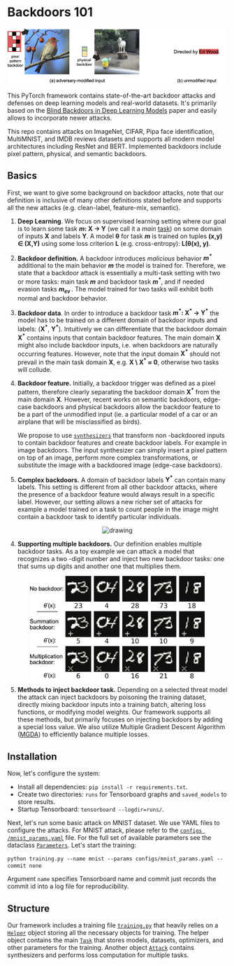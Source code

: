 # Backdoors 101

<p align="center">
<img src="./src/pixel_vs_semantic.png" alt="drawing" width="600"/>
</p>


This PyTorch framework contains state-of-the-art backdoor 
attacks and defenses on deep learning models and real-world datasets. It's 
primarily based on the 
[Blind Backdoors in Deep Learning Models](https://arxiv.org/abs/2005.03823) paper 
and easily allows to incorporate newer attacks. 

This repo contains attacks on ImageNet, CIFAR, Pipa face identification, 
MultiMNIST, and IMDB reviews datasets and supports all modern model
architectures including ResNet and BERT. Implemented backdoors include pixel
pattern, physical, and semantic backdoors.  

## Basics

First, we want to give some background on backdoor attacks, note that our
 definition is inclusive of many other definitions stated before and supports
 all the new attacks (e.g. clean-label, feature-mix, semantic).

1. **Deep Learning**. We focus on supervised learning setting where our goal is to
 learn some task ***m*: X -> Y** (we call it a *main* [task](tasks/task.py)) on some
  domain of
  inputs **X** 
and labels **Y**. 
A model **θ** for task ***m*** is trained on tuples **(x,y) ∈ (X,Y)** using 
some loss criterion **L** (e.g. cross-entropy): **L(θ(x), y)**.   

1. **Backdoor definition.** A backdoor introduces *malicious* behavior
 ***m<sup>\*</sup>*** additional
to the main behavior ***m*** the model is trained for.  Therefore, we state
 that a backdoor attack is 
essentially a multi-task setting with two or more tasks: main task ***m***
and backdoor task  ***m<sup>\*</sup>***, and if needed evasion tasks ***m<sub>ev
</sub>***. The model trained for two tasks will exhibit both normal and
 backdoor behavior.

2. **Backdoor data**. In order to introduce a backdoor task
***m<sup>\*</sup>*: X<sup>\*</sup> -> Y<sup>\*</sup>**
the model has to be trained on a different domain of backdoor inputs and
 labels: (**X<sup>\*</sup>**, **Y<sup>\*</sup>**). Intuitively we can 
 differentiate that the backdoor domain **X<sup>\*</sup>** contains
 inputs that contain backdoor features. The main domain **X** might also
  include backdoor inputs, i.e. when backdoors are naturally occurring features.
  However, note that the
 input domain **X<sup>\*</sup>** should not prevail in the main task domain 
  **X**, e.g. **X \\ X<sup>\*</sup> ≈ 0**, otherwise two tasks will collude.
  
3. **Backdoor feature.** Initially, a backdoor trigger was defined as a pixel
 pattern, therefore clearly separating the backdoor domain **X<sup>\*</sup>**
  from the main domain **X**. However, recent works on semantic backdoors, 
  edge-case backdoors and physical backdoors allow the backdoor feature to be
   a part of the unmodified input (ie. a particular model of a car or an
   airplane that will be misclassified as birds).
   
   We propose to use [`synthesizers`](synthesizers/synthesizer.py) that transform non
   -backdoored inputs
    to contain backdoor features and create backdoor labels. For example in
     image backdoors. The input synthesizer can simply insert a pixel pattern
      on top of an image,
     perform more complex transformations, or substitute the image with a
      backdoored image (edge-case backdoors). 

4. **Complex backdoors.** A domain of backdoor labels **Y<sup>\*</sup>** can 
contain many labels. This setting is different from all other
 backdoor attacks, where the presence of a backdoor feature would always result
  in a specific label. However, our setting allows a new richer set of attacks
for example a model trained on a task to count people
 in the image might contain a backdoor task to identify particular
  individuals. 

<p align="center">
<img src="./src/pipa.png" alt="drawing" width="400"/>
</p>

4. **Supporting multiple backdoors.** Our definition enables multiple
 backdoor tasks. As a toy example we can attack a model that recognizes a two
 -digit
 number and inject two new backdoor tasks: one that sums up digits and another 
 one that multiplies them. 
 
 <p align="center">
<img src="./src/calculator.png" alt="drawing" width="400"/>
</p>

5. **Methods to inject backdoor task.** Depending on a selected threat
model the attack can inject backdoors by
poisoning the training dataset, directly mixing backdoor inputs into a
training batch, altering loss functions, or modifying model weights. Our
framework supports all these methods, but primarily focuses on injecting
backdoors by adding a special loss value. We also utilize Multiple
Gradient Descent Algorithm ([MGDA](https://arxiv.org/abs/1810.04650)) to
efficiently balance multiple losses.

## Installation

Now, let's configure the system: 
* Install all dependencies: `pip install -r requirements.txt`. 
* Create two directories: `runs` for Tensorboard graphs and `saved_models` to
 store results. 
* Startup Tensorboard: `tensorboard --logdir=runs/`.

Next, let's run some basic attack on MNIST dataset. We use YAML files to
 configure the attacks. For MNIST attack, please refer to the [`configs
 /mnist_params.yaml`](./configs/mnist_params.yaml) file. For the full set of
  available
  parameters see the
  dataclass [`Parameters`](./utils/parameters.py). Let's start the training:
  
  ```shell script
python training.py --name mnist --params configs/mnist_params.yaml --commit none
```
 
Argument `name` specifies Tensorboard name and commit just records the
 commit id into a log file for reproducibility.
 
 
## Structure

Our framework includes a training file [`training.py`](training.py) that
heavily relies on a [`Helper`](helper.py) object storing all the necessary
objects for training. The helper object contains the main 
[`Task`](tasks/task.py)  that stores models, datasets, optimizers, and
other parameters for the training. Another object [`Attack`](attack.py
) contains synthesizers and performs
loss computation for multiple tasks.  